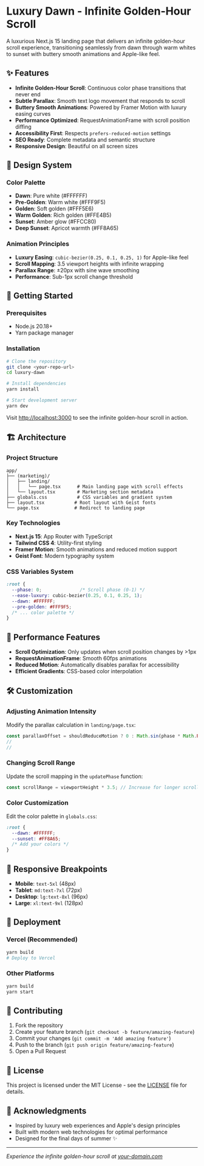 # Luxury Dawn - Infinite Golden-Hour Scroll

A luxurious Next.js 15 landing page that delivers an infinite golden-hour scroll experience, transitioning seamlessly from dawn through warm whites to sunset with buttery smooth animations and Apple-like feel.

## ✨ Features

- **Infinite Golden-Hour Scroll**: Continuous color phase transitions that never end
- **Subtle Parallax**: Smooth text logo movement that responds to scroll
- **Buttery Smooth Animations**: Powered by Framer Motion with luxury easing curves
- **Performance Optimized**: RequestAnimationFrame with scroll position diffing
- **Accessibility First**: Respects `prefers-reduced-motion` settings
- **SEO Ready**: Complete metadata and semantic structure
- **Responsive Design**: Beautiful on all screen sizes

## 🎨 Design System

### Color Palette
- **Dawn**: Pure white (#FFFFFF)
- **Pre-Golden**: Warm white (#FFF9F5)
- **Golden**: Soft golden (#FFF5E6)
- **Warm Golden**: Rich golden (#FFE4B5)
- **Sunset**: Amber glow (#FFCC80)
- **Deep Sunset**: Apricot warmth (#FF8A65)

### Animation Principles
- **Luxury Easing**: `cubic-bezier(0.25, 0.1, 0.25, 1)` for Apple-like feel
- **Scroll Mapping**: 3.5 viewport heights with infinite wrapping
- **Parallax Range**: ±20px with sine wave smoothing
- **Performance**: Sub-1px scroll change threshold

## 🚀 Getting Started

### Prerequisites
- Node.js 20.18+
- Yarn package manager

### Installation

```bash
# Clone the repository
git clone <your-repo-url>
cd luxury-dawn

# Install dependencies
yarn install

# Start development server
yarn dev
```

Visit [http://localhost:3000](http://localhost:3000) to see the infinite golden-hour scroll in action.

## 🏗️ Architecture

### Project Structure
```
app/
├── (marketing)/
│   ├── landing/
│   │   └── page.tsx      # Main landing page with scroll effects
│   └── layout.tsx        # Marketing section metadata
├── globals.css           # CSS variables and gradient system
├── layout.tsx           # Root layout with Geist fonts
└── page.tsx             # Redirect to landing page
```

### Key Technologies
- **Next.js 15**: App Router with TypeScript
- **Tailwind CSS 4**: Utility-first styling
- **Framer Motion**: Smooth animations and reduced motion support
- **Geist Font**: Modern typography system

### CSS Variables System
```css
:root {
  --phase: 0;              /* Scroll phase (0-1) */
  --ease-luxury: cubic-bezier(0.25, 0.1, 0.25, 1);
  --dawn: #FFFFFF;
  --pre-golden: #FFF9F5;
  /* ... color palette */
}
```

## 🎯 Performance Features

- **Scroll Optimization**: Only updates when scroll position changes by >1px
- **RequestAnimationFrame**: Smooth 60fps animations
- **Reduced Motion**: Automatically disables parallax for accessibility
- **Efficient Gradients**: CSS-based color interpolation

## 🛠️ Customization

### Adjusting Animation Intensity
Modify the parallax calculation in `landing/page.tsx`:
```typescript
const parallaxOffset = shouldReduceMotion ? 0 : Math.sin(phase * Math.PI * 2) * 20;
//                                                                              ^^
//                                                                        Adjust range
```

### Changing Scroll Range
Update the scroll mapping in the `updatePhase` function:
```typescript
const scrollRange = viewportHeight * 3.5; // Increase for longer scroll
```

### Color Customization
Edit the color palette in `globals.css`:
```css
:root {
  --dawn: #FFFFFF;
  --sunset: #FF8A65;
  /* Add your colors */
}
```

## 📱 Responsive Breakpoints

- **Mobile**: `text-5xl` (48px)
- **Tablet**: `md:text-7xl` (72px)  
- **Desktop**: `lg:text-8xl` (96px)
- **Large**: `xl:text-9xl` (128px)

## 🚀 Deployment

### Vercel (Recommended)
```bash
yarn build
# Deploy to Vercel
```

### Other Platforms
```bash
yarn build
yarn start
```

## 🤝 Contributing

1. Fork the repository
2. Create your feature branch (`git checkout -b feature/amazing-feature`)
3. Commit your changes (`git commit -m 'Add amazing feature'`)
4. Push to the branch (`git push origin feature/amazing-feature`)
5. Open a Pull Request

## 📄 License

This project is licensed under the MIT License - see the [LICENSE](LICENSE) file for details.

## 🙏 Acknowledgments

- Inspired by luxury web experiences and Apple's design principles
- Built with modern web technologies for optimal performance
- Designed for the final days of summer ✨

---

*Experience the infinite golden-hour scroll at [your-domain.com](https://your-domain.com)*